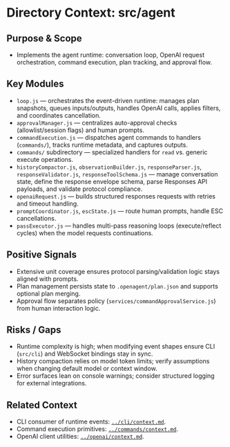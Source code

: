 # Directory Context: src/agent

## Purpose & Scope
- Implements the agent runtime: conversation loop, OpenAI request orchestration, command execution, plan tracking, and approval flow.

## Key Modules
- `loop.js` — orchestrates the event-driven runtime: manages plan snapshots, queues inputs/outputs, handles OpenAI calls, applies filters, and coordinates cancellation.
- `approvalManager.js` — centralizes auto-approval checks (allowlist/session flags) and human prompts.
- `commandExecution.js` — dispatches agent commands to handlers (`commands/`), tracks runtime metadata, and captures outputs.
- `commands/` subdirectory — specialized handlers for `read` vs. generic execute operations.
- `historyCompactor.js`, `observationBuilder.js`, `responseParser.js`, `responseValidator.js`, `responseToolSchema.js` — manage conversation state, define the response envelope schema, parse Responses API payloads, and validate protocol compliance.
- `openaiRequest.js` — builds structured responses requests with retries and timeout handling.
- `promptCoordinator.js`, `escState.js` — route human prompts, handle ESC cancellations.
- `passExecutor.js` — handles multi-pass reasoning loops (execute/reflect cycles) when the model requests continuations.

## Positive Signals
- Extensive unit coverage ensures protocol parsing/validation logic stays aligned with prompts.
- Plan management persists state to `.openagent/plan.json` and supports optional plan merging.
- Approval flow separates policy (`services/commandApprovalService.js`) from human interaction logic.

## Risks / Gaps
- Runtime complexity is high; when modifying event shapes ensure CLI (`src/cli`) and WebSocket bindings stay in sync.
- History compaction relies on model token limits; verify assumptions when changing default model or context window.
- Error surfaces lean on console warnings; consider structured logging for external integrations.

## Related Context
- CLI consumer of runtime events: [`../cli/context.md`](../cli/context.md).
- Command execution primitives: [`../commands/context.md`](../commands/context.md).
- OpenAI client utilities: [`../openai/context.md`](../openai/context.md).
